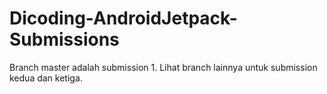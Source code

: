 # Dicoding-AndroidJetpack-Submissions
Branch master adalah submission 1.
Lihat branch lainnya untuk submission kedua dan ketiga.
